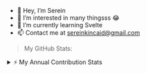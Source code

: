 - 👋 Hey, I’m Serein
- 👀 I’m interested in many thingsss 😂
- 🌱 I’m currently learning Svelte 
- 📫 Contact me at sereinkincaid@gmail.com

> My GitHub Stats:

<p>
  <details>
    <summary>⚡ My Annual Contribution Stats</summary>
    <a href="https://github.com/supserrr">
      <img align="center" src="[https://github-readme-stats.vercel.app/api?username=supserrr&show_icons=true&theme=radical&line_height=27](https://github-readme-stats.vercel.app/api?username=supserrr&theme=dark&show_icons=true&hide_border=true&count_private=true)" alt="Serein's GitHub stats"/>
    </a>
  </details>
</p>
